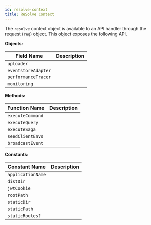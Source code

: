 ```yaml
---
id: resolve-context
title: ReSolve Context
---
```


The `resolve` context object is available to an API handler through the request (`req`) object. This object exposes the following API.

**Objects:**

| Field Name          | Description |
| ------------------- | ----------- |
| `uploader`          |             |
| `eventstoreAdapter` |             |
| `performanceTracer` |             |
| `monitoring`        |             |

**Methods:**

| Function Name    | Description |
| ---------------- | ----------- |
| `executeCommand` |             |
| `executeQuery`   |             |
| `executeSaga`    |             |
| `seedClientEnvs` |             |
| `broadcastEvent` |             |

**Constants:**

| Constant Name     | Description |
| ----------------- | ----------- |
| `applicationName` |             |
| `distDir`         |             |
| `jwtCookie`       |             |
| `rootPath`        |             |
| `staticDir`       |             |
| `staticPath`      |             |
| `staticRoutes?`   |             |

